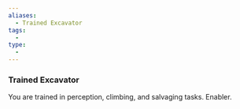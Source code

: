 ```yaml
---
aliases:
  - Trained Excavator
tags:
  - 
type:
  - 
---
```

### Trained Excavator

You are trained in perception, climbing, and salvaging tasks. Enabler.